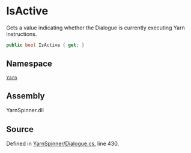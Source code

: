 # IsActive

Gets a value indicating whether the Dialogue is currently executing Yarn instructions.

```csharp
public bool IsActive { get; }
```

## Namespace

[`Yarn`](../)

## Assembly

YarnSpinner.dll

## Source

Defined in [YarnSpinner/Dialogue.cs](https://github.com/YarnSpinnerTool/YarnSpinner//blob/develop/YarnSpinner/Dialogue.cs#L430), line 430.

